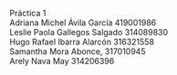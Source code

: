 Práctica 1  
Adriana Michel Ávila García 419001986  
Leslie Paola Gallegos Salgado 314089830  
Hugo Rafael Ibarra Alarcón 316321558  
Samantha Mora Abonce, 317010945  
Arely Nava May 314206396

